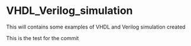 # VHDL_Verilog_simulation
This will contains some examples of VHDL and Verilog simulation created

This is the test for the commit 
